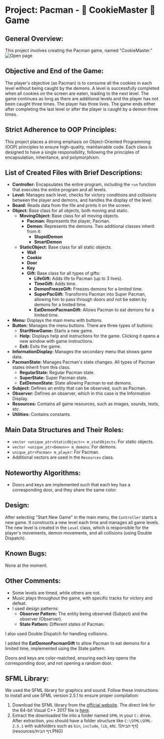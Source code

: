 
# Project: Pacman - 🍪 CookieMaster 🍪 Game


## General Overview:
This project involves creating the Pacman game, named "CookieMaster."
![Open page](./resorces/open_window.png)
## Objective and End of the Game:
The player's objective (as Pacman) is to consume all the cookies in each level without being caught by the demons. A level is successfully completed when all cookies on the screen are eaten, leading to the next level. The game continues as long as there are additional levels and the player has not been caught three times. The player has three lives. The game ends either after completing the last level or after the player is caught by a demon three times.

## Strict Adherence to OOP Principles:
This project places a strong emphasis on Object-Oriented Programming (OOP) principles to ensure high-quality, maintainable code. Each class is designed to have a single responsibility, following the principles of encapsulation, inheritance, and polymorphism.

## List of Created Files with Brief Descriptions:

- **Controller:** Encapsulates the entire program, including the `run` function that executes the entire program and all levels.
- **Level:** Manages each level, checks for victory conditions and collisions between the player and demons, and handles the display of the level.
- **Board:** Reads data from the file and prints it on the screen.
- **Object:** Base class for all objects, both moving and static.
  - **MovingObject:** Base class for all moving objects.
    - **Pacman:** Represents the player, Pacman.
    - **Demon:** Represents the demons. Two additional classes inherit from it:
      - **StupidDemon**
      - **SmartDemon**
  - **StaticObject:** Base class for all static objects.
    - **Wall**
    - **Cookie**
    - **Door**
    - **Key**
    - **Gift:** Base class for all types of gifts:
      - **LifeGift:** Adds life to Pacman (up to 3 lives).
      - **TimeGift:** Adds time.
      - **DemonFreezeGift:** Freezes demons for a limited time.
      - **SuperPacGift:** Transforms Pacman into Super Pacman, allowing him to pass through doors and not be eaten by demons for a limited time.
      - **EatDemonPacmanGift:** Allows Pacman to eat demons for a limited time.
- **Menu:** Displays the main menu with buttons.
- **Button:** Manages the menu buttons. There are three types of buttons:
  - **StartNewGame:** Starts a new game.
  - **Help:** Displays help and instructions for the game. Clicking it opens a new window with game instructions.
  - **Exit:** Exits the game.
- **InformationDisplay:** Manages the secondary menu that shows game data.
- **PacmanState:** Manages Pacman's state changes. All types of Pacman states inherit from this class.
  - **RegularState:** Regular Pacman state.
  - **SuperState:** Super Pacman state.
  - **EatDemonState:** State allowing Pacman to eat demons.
- **Subject:** Defines an entity that can be observed, such as Pacman.
- **Observer:** Defines an observer, which in this case is the Information Display.
- **Resources:** Contains all game resources, such as images, sounds, texts, etc.
- **Utilities:** Contains constants.

## Main Data Structures and Their Roles:
- `vector <unique_ptr<StaticObject>> m_statObjects`: For static objects.
- `vector <unique_ptr<Demon>> m_demons`: For demons.
- `unique_ptr<Pacman> m_player`: For Pacman.
- Additional vectors are used in the `Resources` class.

## Noteworthy Algorithms:
- Doors and keys are implemented such that each key has a corresponding door, and they share the same color.

## Design:
After selecting "Start New Game" in the main menu, the `Controller` starts a new game. It constructs a new level each time and manages all game levels. The new level is created in the `Level` class, which is responsible for the player's movements, demon movements, and all collisions (using Double Dispatch).

## Known Bugs:
None at the moment.

## Other Comments:
- Some levels are timed, while others are not.
- Music plays throughout the game, with specific tracks for victory and defeat.
- I used design patterns:
  - **Observer Pattern:** The entity being observed (Subject) and the observer (Observer).
  - **State Pattern:** Different states of Pacman.

I also used Double Dispatch for handling collisions.

I added the **EatDemonPacmanGift** to allow Pacman to eat demons for a limited time, implemented using the State pattern.

Doors and keys are color-matched, ensuring each key opens the corresponding door, and not opening a random door.

## SFML Library:
We used the SFML library for graphics and sound. Follow these instructions to install and use SFML version 2.5.1 to ensure proper compilation:

1. Download the SFML library from the [official website](https://www.sfml-dev.org/download/sfml/2.5.1). The direct link for the 64-bit Visual C++ 2017 file is [here](https://www.sfml-dev.org/files/SFML-2.5.1-windows-vc15-64-bit.zip).
2. Extract the downloaded file into a folder named `SFML` in your `C:` drive. After extraction, you should have a folder structure like `C:\SFML\SFML-2.5.1` with subfolders such as `bin`, `include`, `lib`, etc.
   ![דף הבית](resources/דף הבית.PNG)

